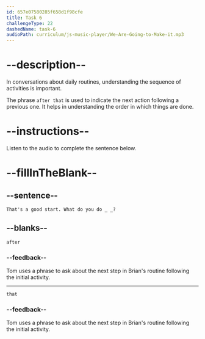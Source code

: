```yaml
---
id: 657e07580285f658d1f98cfe
title: Task 6
challengeType: 22
dashedName: task-6
audioPath: curriculum/js-music-player/We-Are-Going-to-Make-it.mp3
---
```


# --description--

In conversations about daily routines, understanding the sequence of activities is important.

The phrase `after that` is used to indicate the next action following a previous one. It helps in understanding the order in which things are done.

# --instructions--

Listen to the audio to complete the sentence below.

# --fillInTheBlank--

## --sentence--

`That's a good start. What do you do _ _?`

## --blanks--

`after`

### --feedback--

Tom uses a phrase to ask about the next step in Brian's routine following the initial activity.

---

`that`

### --feedback--

Tom uses a phrase to ask about the next step in Brian's routine following the initial activity.

